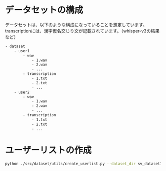 # データセットの構成

データセットは、以下のような構成になっていることを想定しています。
transcriptionには、漢字仮名交じり文が記載されています。（whisper-v3の結果など）

```bash
- dataset
    - user1
        - wav
            - 1.wav
            - 2.wav
            - ...
        - transcription
            - 1.txt
            - 2.txt
            - ...
    - user2
        - wav
            - 1.wav
            - 2.wav
            - ...
        - transcription
            - 1.txt
            - 2.txt
            - ...

```

# ユーザーリストの作成

```bash
python ./src/dataset/utils/create_userlist.py --dataset_dir sv_dataset1/  --output_dir data/userlist/ --train_ratio 0.975
```
